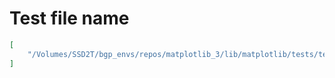 # Test file name

```json
[
    "/Volumes/SSD2T/bgp_envs/repos/matplotlib_3/lib/matplotlib/tests/test_marker.py"
]
```
